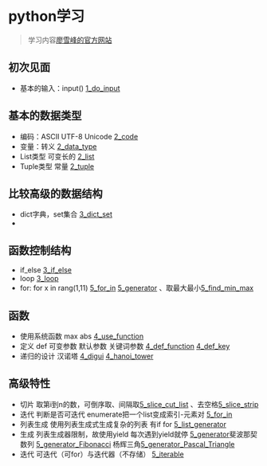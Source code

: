 # python学习
>学习内容[廖雪峰的官方网站](https://www.liaoxuefeng.com/)

## 初次见面
* 基本的输入：input() [1_do_input](https://github.com/scutpaul/skill/blob/master/python/1_do_input.py)


## 基本的数据类型
* 编码：ASCII UTF-8 Unicode [2_code](https://github.com/scutpaul/skill/blob/master/python/2_code.py)
* 变量：转义 [2_data_type](https://github.com/scutpaul/skill/blob/master/python/2_data_type.py)
* List类型 可变长的 [2_list](https://github.com/scutpaul/skill/blob/master/python/2_list.py)
* Tuple类型 常量
[2_tuple](https://github.com/scutpaul/skill/blob/master/python/2_tuple.py)

## 比较高级的数据结构
* dict字典，set集合 [3_dict_set](https://github.com/scutpaul/skill/blob/master/python/3_dict_set.py)
*

## 函数控制结构
* if_else [3_if_else](https://github.com/scutpaul/skill/blob/master/python/3_if_else.py)
* loop [3_loop](https://github.com/scutpaul/skill/blob/master/python/3_loop.py)
* for: for x in rang(1,11)
[5_for_in](https://github.com/scutpaul/skill/blob/master/python/5_for_in.py)
[5_generator](https://github.com/scutpaul/skill/blob/master/python/5_generator.py)
、取最大最小[5_find_min_max](https://github.com/scutpaul/skill/blob/master/python/5_find_min_max.py)


## 函数
* 使用系统函数 max abs [4_use_function](https://github.com/scutpaul/skill/blob/master/python/4_use_function.py)
* 定义 def 可变参数 默认参数 关键词参数  [4_def_function](https://github.com/scutpaul/skill/blob/master/python/4_def_function.py)
[4_def_key](https://github.com/scutpaul/skill/blob/master/python/4_def_key.py)
* 递归的设计 汉诺塔
[4_digui](https://github.com/scutpaul/skill/blob/master/python/4_digui.py.py)
[4_hanoi_tower](https://github.com/scutpaul/skill/blob/master/python/4_hanoi_tower.py)

## 高级特性
* 切片 取第i到n的数，可倒序取、间隔取[5_slice_cut_list](https://github.com/scutpaul/skill/blob/master/python/5_slice_cut_list.py) 、去空格[5_slice_strip](https://github.com/scutpaul/skill/blob/master/python/5_slice_strip.py)
* 迭代 判断是否可迭代 enumerate把一个list变成索引-元素对 [5_for_in](https://github.com/scutpaul/skill/blob/master/python/5_for_in.py)
* 列表生成 使用列表生成式生成复杂的列表 有if for [5_list_generator](https://github.com/scutpaul/skill/blob/master/python/5_list_generator.py)
* 生成 列表生成器限制，故使用yield 每次遇到yield就停
[5_generator](https://github.com/scutpaul/skill/blob/master/python/5_generator.py)斐波那契数列 [5_generator_Fibonacci](https://github.com/scutpaul/skill/blob/master/python/5_generator_Fibonacci.py)
杨辉三角[5_generator_Pascal_Triangle](https://github.com/scutpaul/skill/blob/master/python/5_generator_Pascal_Triangle.py)
* 迭代 可迭代（可for）与迭代器（不存储） [5_iterable](https://github.com/scutpaul/skill/blob/master/python/5_iterable.py)
